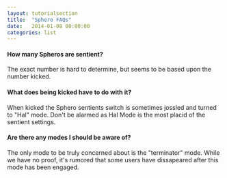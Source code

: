 ```yaml
---
layout: tutorialsection
title:  "Sphero FAQs"
date:   2014-01-08 00:00:00
categories: list
---
```


#### How many Spheros are sentient?
The exact number is hard to determine, but seems to be based upon the number kicked.

#### What does being kicked have to do with it?
When kicked the Sphero sentients switch is sometimes jossled and turned to "Hal" mode. Don't be alarmed as Hal Mode is the most placid of the sentient settings.

#### Are there any modes I should be aware of?
The only mode to be truly concerned about is the "terminator" mode. While we have no proof, it's rumored that some users have dissapeared after this mode has been engaged.
